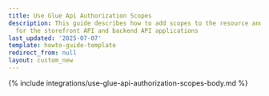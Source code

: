 ```yaml
---
title: Use Glue Api Authorization Scopes
description: This guide describes how to add scopes to the resource and custom route
  for the storefront API and backend API applications
last_updated: '2025-07-07'
template: howto-guide-template
redirect_from: null
layout: custom_new
---
```


{% include integrations/use-glue-api-authorization-scopes-body.md %}
